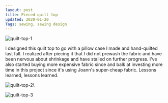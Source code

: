 ```yaml
---
layout: post
title: Pieced quilt top
updated: 2020-01-20
Tags: sewing, sewing design
---
```


![quilt-top-1](https://caitlinmeyer.github.io/project-log/images/quilt-top-1.png)

I designed this quilt top to go with a pillow case I made and hand-quilted last fall. I realized after piecing it that I did not prewash the fabric and have been nervous about shrinkage and have stalled on further progress. I've also started buying more expensive fabric since and balk at investing more time in this project since it's using Joann's super-cheap fabric. Lessons learned, lessons learned.

![quilt-top-2](https://caitlinmeyer.github.io/project-log/images/quilt-top-2.png)\


![quilt-top-3](https://caitlinmeyer.github.io/project-log/images/quilt-top-3.png)
